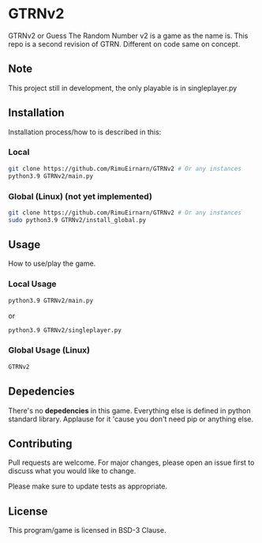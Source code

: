 # GTRNv2

GTRNv2 or Guess The Random Number v2 is a game as the name is. This repo is a second revision of GTRN. Different on code same on concept.

## Note

This project still in development, the only playable is in singleplayer.py

## Installation

Installation process/how to is described in this:

### Local

```sh
git clone https://github.com/RimuEirnarn/GTRNv2 # Or any instances
python3.9 GTRNv2/main.py
```

### Global (Linux) (not yet implemented)

```sh
git clone https://github.com/RimuEirnarn/GTRNv2 # Or any instances
sudo python3.9 GTRNv2/install_global.py
```

## Usage

How to use/play the game.

### Local Usage

```sh
python3.9 GTRNv2/main.py
```

or

```sh
python3.9 GTRNv2/singleplayer.py
```

### Global Usage (Linux)

```sh
GTRNv2
```

## Depedencies

There's no **depedencies** in this game. Everything else is defined in python standard library. Applause for it 'cause you don't need pip or anything else.

## Contributing

Pull requests are welcome. For major changes, please open an issue first to discuss what you would like to change.

Please make sure to update tests as appropriate.

## License

This program/game is licensed in BSD-3 Clause.
